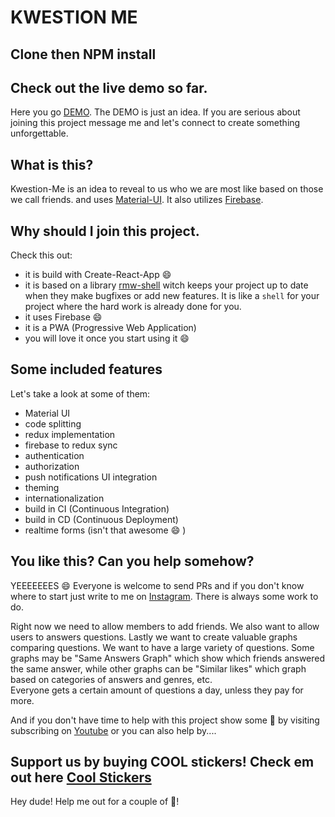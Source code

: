 # KWESTION ME


## Clone then NPM install





## Check out the live demo so far.

Here you go [DEMO](https://kwestion.me). The DEMO is just an idea.  If you are serious about joining this project message me and let's connect to create something unforgettable.

## What is this?

Kwestion-Me is an idea to reveal to us who we are most like based on those we call friends. and uses [Material-UI](https://material-ui.com/).  It also utilizes [Firebase](https://firebase.google.com/).

## Why should I join this project.

Check this out:
* it is build with Create-React-App :smile:
* it is based on a library [rmw-shell](https://github.com/TarikHuber/rmw-shell) witch keeps your project up to date when they make bugfixes or add new features. It is like a `shell` for your project where the hard work is already done for you.
* it uses Firebase :smile:
* it is a PWA (Progressive Web Application)
* you will love it once you start using it :smile:

## Some included features

Let's take a look at some of them:
* Material UI
* code splitting
* redux implementation
* firebase to redux sync
* authentication
* authorization
* push notifications UI integration
* theming
* internationalization
* build in CI (Continuous Integration)
* build in CD (Continuous Deployment)
* realtime forms (isn't that awesome :smile: )


## You like this? Can you help somehow?

YEEEEEEES :smile: Everyone is welcome to send PRs and if you don't know where to start just write to me on [Instagram](https://instagram.com/we_will_code). There is always some work to do.

Right now we need to allow members to add friends.
We also want to allow users to answers questions.
Lastly we want to create valuable graphs comparing questions.
We want to have a large variety of questions.  Some graphs may be "Same Answers Graph" which show which friends answered the same answer, while other graphs can be "Similar likes" which graph based on categories of answers and genres, etc.  
Everyone gets a certain amount of questions a day, unless they pay for more.


And if you don't have time to help with this project show some :blue_heart: by visiting subscribing on [Youtube](https://youtube.com/weWillCode)  or you can also help by....

## Support us by buying COOL stickers! Check em out here [Cool Stickers](https://believerationally.com/shop)
Hey dude! Help me out for a couple of :beers:!
